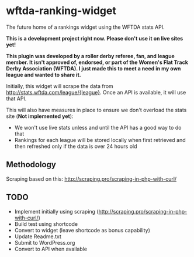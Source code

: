 # wftda-ranking-widget
 The future home of a rankings widget using the WFTDA stats API.

**This is a development project right now. Please don't use it on live sites yet!**

**This plugin was developed by a roller derby referee, fan, and league member. It isn't approved of, endorsed, or part of the Women's Flat Track Derby Association (WFTDA). I just made this to meet a need in my own league and wanted to share it.**

 Initially, this widget will scrape the data from http://stats.wftda.com/league/{league}. Once an API is available, it will use that API.

 This will also have measures in place to ensure we don't overload the stats site (**Not implemented yet**):
 * We won't use live stats unless and until the API has a good way to do that
 * Rankings for each league will be stored locally when first retrieved and then refreshed only if the data is over 24 hours old

## Methodology
Scraping based on this: http://scraping.pro/scraping-in-php-with-curl/

## TODO

* Implement initially using scraping (http://scraping.pro/scraping-in-php-with-curl/)
* Build test using shortcode
* Convert to widget (leave shortcode as bonus capability)
* Update Readme.txt
* Submit to WordPress.org
* Convert to API when available

